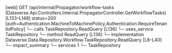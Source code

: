 [web] GET /api/internal/Propagator/workflow-tasks  (Dataverse.Api.Controllers.Internal.PropagatorController.GetWorkflowTasks)  [L133–L148] status=200 [auth=Authentication.MachineToMachinePolicy,Authentication.RequireTenantIdPolicy]
  └─ calls TaskRepository.ReadQuery [L136]
  └─ uses_service TaskRepository
    └─ method ReadQuery [L136]
      └─ implementation Dataverse.Data.Repository.Workflow.TaskRepository.ReadQuery [L8-L40]
  └─ impact_summary
    └─ services 1
      └─ TaskRepository

